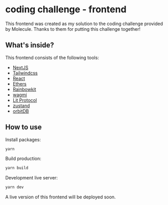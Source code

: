 # coding challenge - frontend

This frontend was created as my solution to the coding challenge provided by Molecule.
Thanks to them for putting this challenge together!

## What's inside?

This frontend consists of the following tools:

- [NextJS](https://nextjs.org/)
- [Tailwindcss](https://tailwindcss.com/)
- [React](https://reactjs.org/)
- [Ethers](https://docs.ethers.org/v5/)
- [Rainbowkit](https://www.rainbowkit.com/)
- [wagmi](https://wagmi.sh/)
- [Lit Protocol](https://litprotocol.com/)
- [zustand](https://zustand-demo.pmnd.rs/)
- [orbitDB](https://github.com/orbitdb)

## How to use

Install packages:

```bash
yarn
```

Build production:

```bash
yarn build
```

Development live server:

```bash
yarn dev
```

A live version of this frontend will be deployed soon.
